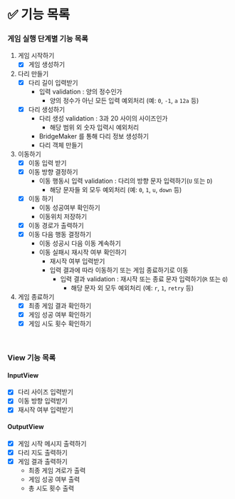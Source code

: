 # ✅ 기능 목록

### 게임 실행 단계별 기능 목록

1. 게임 시작하기
   - [x] 게임 생성하기
2. 다리 만들기
   - [x] 다리 길이 입력받기
      - 입력 validation : 양의 정수인가
         - 양의 정수가 아닌 모든 입력 예외처리 (예: `0`, `-1`, `a` `12a` 등)
   - [x] 다리 생성하기
      - 다리 생성 validation : 3과 20 사이의 사이즈인가
        - 해당 범위 외 숫자 입력시 예외처리
      - BridgeMaker 를 통해 다리 정보 생성하기
      - 다리 객체 만들기
3. 이동하기
   - [x] 이동 입력 받기 
   - [x] 이동 방향 결정하기
      - 이동 행동시 입력 validation : 다리의 방향 문자 입력하기(`U` 또는 `D`)
         - 해당 문자들 외 모두 예외처리 (예: `0`, `1`, `u`, `down` 등) 
   - [x] 이동 하기
      - 이동 성공여부 확인하기
      - 이동위치 저장하기
   - [x] 이동 경로가 출력하기
   - [x] 이동 다음 행동 결정하기
      - 이동 성공시 다음 이동 계속하기
      - 이동 실패시 재시작 여부 확인하기
         - 재시작 여부 입력받기
         - 입력 결과에 따라 이동하기 또는 게임 종료하기로 이동
            - 입력 결과 validation : 재시작 또는 종료 문자 입력하기(`R` 또는 `Q`)
               - 해당 문자 외 모두 예외처리 (예: `r`, `1`, `retry` 등)
4. 게임 종료하기
   - [x] 최종 게임 결과 확인하기
   - [x] 게임 성공 여부 확인하기
   - [x] 게임 시도 횟수 확인하기

<br>

### View 기능 목록

#### InputView

- [x] 다리 사이즈 입력받기
- [x] 이동 방향 입력받기
- [x] 재시작 여부 입력받기

#### OutputView

- [x] 게임 시작 메시지 출력하기
- [x] 다리 지도 출력하기
- [x] 게임 결과 출력하기
  - 최종 게임 겨로가 출력
  - 게임 성공 여부 출력
  - 총 시도 횟수 출력